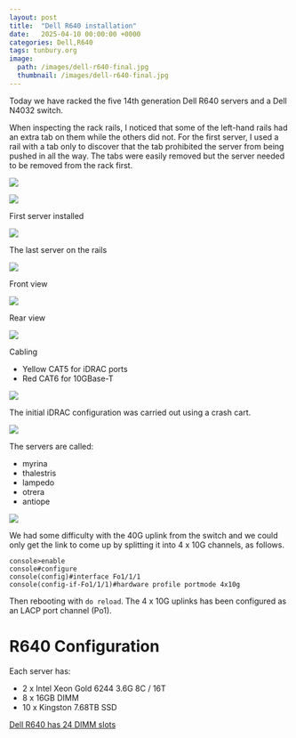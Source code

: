 ```yaml
---
layout: post
title:  "Dell R640 installation"
date:   2025-04-10 00:00:00 +0000
categories: Dell,R640
tags: tunbury.org
image:
  path: /images/dell-r640-final.jpg
  thumbnail: /images/dell-r640-final.jpg
---
```


Today we have racked the five 14th generation Dell R640 servers and a Dell N4032 switch.

When inspecting the rack rails, I noticed that some of the left-hand rails had an extra tab on them while the others did not. For the first server, I used a rail with a tab only to discover that the tab prohibited the server from being pushed in all the way.  The tabs were easily removed but the server needed to be removed from the rack first.

![](/images/dell-r640-rail.jpg)

![](/images/dell-r640-rail-removal.jpg)

First server installed

![](/images/dell-r640-first-one.jpg)

The last server on the rails

![](/images/dell-r640-last-one.jpg)

Front view

![](/images/dell-r640-front-view.jpg)

Rear view

![](/images/dell-r640-rear-view.jpg)

Cabling

* Yellow CAT5 for iDRAC ports
* Red CAT6 for 10GBase-T

![](/images/dell-r640-cabled.jpg)

The initial iDRAC configuration was carried out using a crash cart.

![](/images/dell-r640-idrac-config.jpg)

The servers are called:

* myrina  
* thalestris  
* lampedo  
* otrera  
* antiope 

![](/images/dell-r640-final.jpg)

We had some difficulty with the 40G uplink from the switch and we could only get the link to come up by splitting it into 4 x 10G channels, as follows.

```
console>enable
console#configure
console(config)#interface Fo1/1/1
console(config-if-Fo1/1/1)#hardware profile portmode 4x10g
```

Then rebooting with `do reload`. The 4 x 10G uplinks has been configured as an LACP port channel (Po1).

# R640 Configuration

Each server has:

- 2 x Intel Xeon Gold 6244 3.6G 8C / 16T
- 8 x 16GB DIMM
- 10 x Kingston 7.68TB SSD

[Dell R640 has 24 DIMM slots](https://www.dell.com/support/manuals/en-uk/poweredge-r640/per640_ism_pub/general-memory-module-installation-guidelines?guid=guid-acbc0f13-dedb-492b-a0b0-18303ded565a&lang=en-us)

